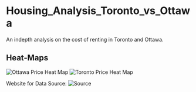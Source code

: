 # Housing_Analysis_Toronto_vs_Ottawa
An indepth analysis on the cost of renting in Toronto and Ottawa.

## Heat-Maps

![Ottawa Price Heat Map](https://github.com/alihussein1779/Housing_Analysis_Toronto_vs_Ottawa/assets/83554714/58950b67-3b22-4496-8643-7a5387e8625e)
![Toronto Price Heat Map](https://github.com/alihussein1779/Housing_Analysis_Toronto_vs_Ottawa/assets/83554714/cbd8d93e-7039-412f-94e0-4393dfacd934)

Website for Data Source:
![Source](https://github.com/alihussein1779/Housing_Analysis_Toronto_vs_Ottawa/assets/83554714/1a3cce0c-74ac-4260-8f9c-b5ddaeacfaa5)
